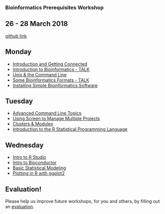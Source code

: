 ### Bioinformatics Prerequisites Workshop
## 26 - 28 March 2018

[github link](https://github.com/ucdavis-bioinformatics-training/2018-March-Bioinformatics-Prerequisites)

Monday
----------
* [Introduction and Getting Connected](monday/logging-in.md)
* [Introduction to Bioinformatics - TALK](monday/What_is_Bioinformatics.pdf)
* [Unix & the Command Line](monday/command-line-intro.md)
* [Some Bioinformatics Formats - TALK](monday/formats.pdf)
* [Installing Simple Bioinformatics Software](monday/software.md)

Tuesday
----------

* [Advanced Command Line Topics](tuesday/advanced-command-line.md)
* [Using Screen to Manage Multiple Projects](tuesday/screen.pdf) 
* [Clusters & Modules](tuesday/cluster.md)
* [Introduction to the R Statistical Programming Language](tuesday/Intro2R.md)

Wednesday
------------

* [Intro to R Studio](wednesday/r.md)
* [Intro to Bioconductor](wednesday/bioconductor.md)
* [Basic Statistical Modeling](wednesday/stats.md)
* [Plotting in R with ggplot2](wednesday/ggplot2.md)

Evaluation!
----------

Please help us improve future workshops, for you and others, by filling out an [evaluation](https://).


